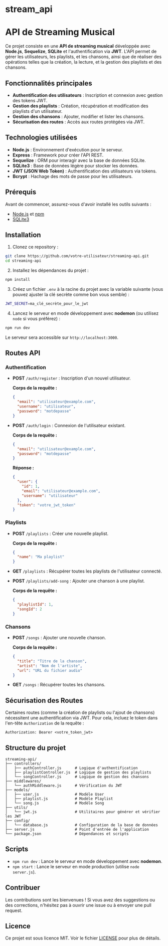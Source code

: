 # stream_api

# API de Streaming Musical

Ce projet consiste en une **API de streaming musical** développée avec **Node.js**, **Sequelize**, **SQLite** et l'authentification via **JWT**. L'API permet de gérer les utilisateurs, les playlists, et les chansons, ainsi que de réaliser des opérations telles que la création, la lecture, et la gestion des playlists et des chansons.

## Fonctionnalités principales

- **Authentification des utilisateurs** : Inscription et connexion avec gestion des tokens JWT.
- **Gestion des playlists** : Création, récupération et modification des playlists d'un utilisateur.
- **Gestion des chansons** : Ajouter, modifier et lister les chansons.
- **Sécurisation des routes** : Accès aux routes protégées via JWT.

## Technologies utilisées

- **Node.js** : Environnement d'exécution pour le serveur.
- **Express** : Framework pour créer l'API REST.
- **Sequelize** : ORM pour interagir avec la base de données SQLite.
- **SQLite3** : Base de données légère pour stocker les données.
- **JWT (JSON Web Token)** : Authentification des utilisateurs via tokens.
- **Bcrypt** : Hachage des mots de passe pour les utilisateurs.

## Prérequis

Avant de commencer, assurez-vous d'avoir installé les outils suivants :

- [Node.js](https://nodejs.org/) et [npm](https://www.npmjs.com/)
- [SQLite3](https://www.sqlite.org/)

## Installation

1. Clonez ce repository :

```bash
git clone https://github.com/votre-utilisateur/streaming-api.git
cd streaming-api
```

2. Installez les dépendances du projet :

```bash
npm install
```

3. Créez un fichier `.env` à la racine du projet avec la variable suivante (vous pouvez ajuster la clé secrète comme bon vous semble) :

```bash
JWT_SECRET=ma_clé_secrète_pour_le_jwt
```

4. Lancez le serveur en mode développement avec **nodemon** (ou utilisez `node` si vous préférez) :

```bash
npm run dev
```

Le serveur sera accessible sur `http://localhost:3000`.

## Routes API

### Authentification

- **POST** `/auth/register` : Inscription d'un nouvel utilisateur.
  
  **Corps de la requête :**
  ```json
  {
    "email": "utilisateur@example.com",
    "username": "utilisateur",
    "password": "motdepasse"
  }
  ```

- **POST** `/auth/login` : Connexion de l'utilisateur existant.
  
  **Corps de la requête :**
  ```json
  {
    "email": "utilisateur@example.com",
    "password": "motdepasse"
  }
  ```

  **Réponse :**
  ```json
  {
    "user": {
      "id": 1,
      "email": "utilisateur@example.com",
      "username": "utilisateur"
    },
    "token": "votre_jwt_token"
  }
  ```

### Playlists

- **POST** `/playlists` : Créer une nouvelle playlist.

  **Corps de la requête :**
  ```json
  {
    "name": "Ma playlist"
  }
  ```

- **GET** `/playlists` : Récupérer toutes les playlists de l'utilisateur connecté.

- **POST** `/playlists/add-song` : Ajouter une chanson à une playlist.
  
  **Corps de la requête :**
  ```json
  {
    "playlistId": 1,
    "songId": 2
  }
  ```

### Chansons

- **POST** `/songs` : Ajouter une nouvelle chanson.
  
  **Corps de la requête :**
  ```json
  {
    "title": "Titre de la chanson",
    "artist": "Nom de l'artiste",
    "url": "URL du fichier audio"
  }
  ```

- **GET** `/songs` : Récupérer toutes les chansons.

## Sécurisation des Routes

Certaines routes (comme la création de playlists ou l'ajout de chansons) nécessitent une authentification via JWT. Pour cela, incluez le token dans l'en-tête `Authorization` de la requête :

```
Authorization: Bearer <votre_token_jwt>
```

## Structure du projet

```
streaming-api/
├── controllers/
│   ├── authController.js      # Logique d'authentification
│   ├── playlistController.js  # Logique de gestion des playlists
│   └── songController.js      # Logique de gestion des chansons
├── middlewares/
│   └── authMiddleware.js      # Vérification du JWT
├── models/
│   ├── user.js                # Modèle User
│   ├── playlist.js            # Modèle Playlist
│   └── song.js                # Modèle Song
├── utils/
│   └── jwt.js                 # Utilitaires pour générer et vérifier les JWT
├── config/
│   └── database.js            # Configuration de la base de données
├── server.js                  # Point d'entrée de l'application
└── package.json               # Dépendances et scripts
```

## Scripts

- `npm run dev` : Lance le serveur en mode développement avec **nodemon**.
- `npm start` : Lance le serveur en mode production (utilise `node server.js`).

## Contribuer

Les contributions sont les bienvenues ! Si vous avez des suggestions ou des corrections, n'hésitez pas à ouvrir une issue ou à envoyer une pull request.

## Licence

Ce projet est sous licence MIT. Voir le fichier [LICENSE](LICENSE) pour plus de détails.
